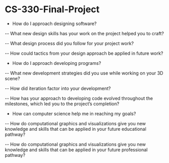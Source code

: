 # CS-330-Final-Project
- How do I approach designing software?

-- What new design skills has your work on the project helped you to craft?

-- What design process did you follow for your project work?

-- How could tactics from your design approach be applied in future work?

- How do I approach developing programs?

-- What new development strategies did you use while working on your 3D scene?

-- How did iteration factor into your development?

-- How has your approach to developing code evolved throughout the milestones, which led you to the project’s completion?

- How can computer science help me in reaching my goals?

-- How do computational graphics and visualizations give you new knowledge and skills that can be applied in your future educational pathway?

-- How do computational graphics and visualizations give you new knowledge and skills that can be applied in your future professional pathway?




